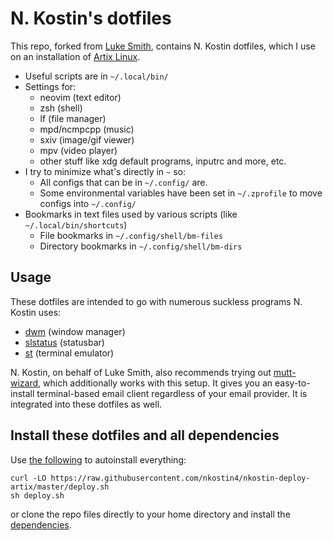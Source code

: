# N. Kostin's dotfiles

This repo, forked from [Luke Smith](https://lukesmith.xyz), contains N. Kostin dotfiles, which I use on an installation of [Artix Linux](https://artixlinux.org).

- Useful scripts are in `~/.local/bin/`
- Settings for:
	- neovim (text editor)
	- zsh (shell)
	- lf (file manager)
	- mpd/ncmpcpp (music)
	- sxiv (image/gif viewer)
	- mpv (video player)
	- other stuff like xdg default programs, inputrc and more, etc.
- I try to minimize what's directly in `~` so:
	- All configs that can be in `~/.config/` are.
	- Some environmental variables have been set in `~/.zprofile` to move configs into `~/.config/`
- Bookmarks in text files used by various scripts (like `~/.local/bin/shortcuts`)
	- File bookmarks in `~/.config/shell/bm-files`
	- Directory bookmarks in `~/.config/shell/bm-dirs`

## Usage

These dotfiles are intended to go with numerous suckless programs N. Kostin uses:

- [dwm](https://github.com/nkostin4/dwm) (window manager)
- [slstatus](https://github.com/nkostin4/slstatus) (statusbar)
- [st](https://github.com/lukesmithxyz/st) (terminal emulator)

N. Kostin, on behalf of Luke Smith, also recommends trying out
[mutt-wizard](https://github.com/lukesmithxyz/mutt-wizard), which additionally
works with this setup. It gives you an easy-to-install terminal-based email
client regardless of your email provider. It is integrated into these dotfiles
as well.

## Install these dotfiles and all dependencies

Use [the following](https://github.com/nkostin4/nkostin-deploy-artix) to autoinstall everything:

```
curl -LO https://raw.githubusercontent.com/nkostin4/nkostin-deploy-artix/master/deploy.sh
sh deploy.sh
```

or clone the repo files directly to your home directory and install the
[dependencies](https://github.com/nkostin4/nkostin-deploy-artix/blob/master/progs.csv).
